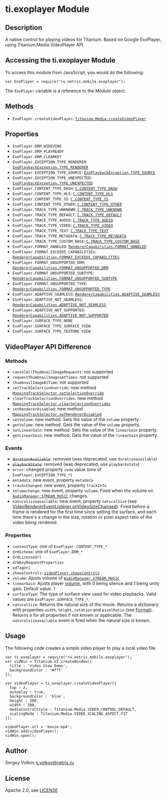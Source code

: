 # ti.exoplayer Module

## Description

A native control for playing videos for Titanium.
Based on Google ExoPlayer, using Titanium.Media.VideoPlayer API.

## Accessing the ti.exoplayer Module

To access this module from JavaScript, you would do the following:

    var ExoPlayer = require("ru.netris.mobile.exoplayer");

The `ExoPlayer` variable is a reference to the Module object.

## Methods

* `ExoPlayer.createVideoPlayer`: [`Titanium.Media.createVideoPlayer`](http://docs.appcelerator.com/platform/latest/#!/api/Titanium.Media-method-createVideoPlayer)

## Properties
* `ExoPlayer.DRM_WIDEVINE`
* `ExoPlayer.DRM_PLAYREADY`
* `ExoPlayer.DRM_CLEARKEY`
* `ExoPlayer.EXCEPTION_TYPE_RENDERER`: [`ExoPlaybackException.TYPE_RENDERER`](http://google.github.io/ExoPlayer/doc/reference/com/google/android/exoplayer2/ExoPlaybackException.html#TYPE_RENDERER)
* `ExoPlayer.EXCEPTION_TYPE_SOURCE`: [`ExoPlaybackException.TYPE_SOURCE`](http://google.github.io/ExoPlayer/doc/reference/com/google/android/exoplayer2/ExoPlaybackException.html#TYPE_SOURCE)
* `ExoPlayer.EXCEPTION_TYPE_UNEXPECTED`: [`ExoPlaybackException.TYPE_UNEXPECTED`](http://google.github.io/ExoPlayer/doc/reference/com/google/android/exoplayer2/ExoPlaybackException.html#TYPE_UNEXPECTED)
* `ExoPlayer.CONTENT_TYPE_DASH`: [`C.CONTENT_TYPE_DASH`](http://google.github.io/ExoPlayer/doc/reference/com/google/android/exoplayer2/C.html)
* `ExoPlayer.CONTENT_TYPE_HLS`: [`C.CONTENT_TYPE_HLS`](http://google.github.io/ExoPlayer/doc/reference/com/google/android/exoplayer2/C.html)
* `ExoPlayer.CONTENT_TYPE_SS`: [`C.CONTENT_TYPE_SS`](http://google.github.io/ExoPlayer/doc/reference/com/google/android/exoplayer2/C.html)
* `ExoPlayer.CONTENT_TYPE_OTHER`: [`C.CONTENT_TYPE_OTHER`](http://google.github.io/ExoPlayer/doc/reference/com/google/android/exoplayer2/C.html)
* `ExoPlayer.TRACK_TYPE_UNKNOWN`: [`C.TRACK_TYPE_UNKNOWN`](http://google.github.io/ExoPlayer/doc/reference/com/google/android/exoplayer2/C.html)
* `ExoPlayer.TRACK_TYPE_DEFAULT`: [`C.TRACK_TYPE_DEFAULT`](http://google.github.io/ExoPlayer/doc/reference/com/google/android/exoplayer2/C.html)
* `ExoPlayer.TRACK_TYPE_AUDIO`: [`C.TRACK_TYPE_AUDIO`](http://google.github.io/ExoPlayer/doc/reference/com/google/android/exoplayer2/C.html)
* `ExoPlayer.TRACK_TYPE_VIDEO`: [`C.TRACK_TYPE_VIDEO`](http://google.github.io/ExoPlayer/doc/reference/com/google/android/exoplayer2/C.html)
* `ExoPlayer.TRACK_TYPE_TEXT`: [`C.TRACK_TYPE_TEXT`](http://google.github.io/ExoPlayer/doc/reference/com/google/android/exoplayer2/C.html)
* `ExoPlayer.TRACK_TYPE_METADATA`: [`C.TRACK_TYPE_METADATA`](http://google.github.io/ExoPlayer/doc/reference/com/google/android/exoplayer2/C.html)
* `ExoPlayer.TRACK_TYPE_CUSTOM_BASE`: [`C.TRACK_TYPE_CUSTOM_BASE`](http://google.github.io/ExoPlayer/doc/reference/com/google/android/exoplayer2/C.html)
* `ExoPlayer.FORMAT_HANDLED`: [`RendererCapabilities.FORMAT_HANDLED`](http://google.github.io/ExoPlayer/doc/reference/com/google/android/exoplayer2/RendererCapabilities.html)
* `ExoPlayer.FORMAT_EXCEEDS_CAPABILITIES`: [`RendererCapabilities.FORMAT_EXCEEDS_CAPABILITIES`](http://google.github.io/ExoPlayer/doc/reference/com/google/android/exoplayer2/RendererCapabilities.html)
* `ExoPlayer.FORMAT_UNSUPPORTED_DRM`: [`RendererCapabilities.FORMAT_UNSUPPORTED_DRM`](http://google.github.io/ExoPlayer/doc/reference/com/google/android/exoplayer2/RendererCapabilities.html)
* `ExoPlayer.FORMAT_UNSUPPORTED_SUBTYPE`: [`RendererCapabilities.FORMAT_UNSUPPORTED_SUBTYPE`](http://google.github.io/ExoPlayer/doc/reference/com/google/android/exoplayer2/RendererCapabilities.html)
* `ExoPlayer.FORMAT_UNSUPPORTED_TYPE`: [`RendererCapabilities.FORMAT_UNSUPPORTED_TYPE`](http://google.github.io/ExoPlayer/doc/reference/com/google/android/exoplayer2/RendererCapabilities.html)
* `ExoPlayer.ADAPTIVE_SEAMLESS`: [`RendererCapabilities.ADAPTIVE_SEAMLESS`](http://google.github.io/ExoPlayer/doc/reference/com/google/android/exoplayer2/RendererCapabilities.html)
* `ExoPlayer.ADAPTIVE_NOT_SEAMLESS`: [`RendererCapabilities.ADAPTIVE_NOT_SEAMLESS`](http://google.github.io/ExoPlayer/doc/reference/com/google/android/exoplayer2/RendererCapabilities.html)
* `ExoPlayer.ADAPTIVE_NOT_SUPPORTED`: [`RendererCapabilities.ADAPTIVE_NOT_SUPPORTED`](http://google.github.io/ExoPlayer/doc/reference/com/google/android/exoplayer2/RendererCapabilities.html)
* `ExoPlayer.SURFACE_TYPE_NONE`
* `ExoPlayer.SURFACE_TYPE_SURFACE_VIEW`
* `ExoPlayer.SURFACE_TYPE_TEXTURE_VIEW`

## VideoPlayer API Difference
### Methods
* `cancelAllThumbnailImageRequests`: not supported
* `requestThumbnailImagesAtTimes`: not supported
* `thumbnailImageAtTime`: not supported
* `setTrackSelectionOverride`: new method [`MappingTrackSelector.setSelectionOverride`](http://google.github.io/ExoPlayer/doc/reference/com/google/android/exoplayer2/trackselection/MappingTrackSelector.html#setSelectionOverride-int-com.google.android.exoplayer2.source.TrackGroupArray-com.google.android.exoplayer2.trackselection.MappingTrackSelector.SelectionOverride-)
* `clearTrackSelectionOverrides`: new method [`MappingTrackSelector.clearSelectionOverrides`](http://google.github.io/ExoPlayer/doc/reference/com/google/android/exoplayer2/trackselection/MappingTrackSelector.html#clearSelectionOverrides-int-)
* `setRendererDisabled`: new method [`MappingTrackSelector.setRendererDisabled`](http://google.github.io/ExoPlayer/doc/reference/com/google/android/exoplayer2/trackselection/MappingTrackSelector.html#setRendererDisabled-int-boolean-)
* `setVolume`: new method. Sets the value of the `volume` property.
* `getVolume`: new method. Gets the value of the `volume` property.
* `setLinearGain`: new method. Sets the value of the `linearGain` property.
* `getLinearGain`: new method. Gets the value of the `linearGain` property.

### Events
* ~~`durationAvailable`~~: removed (was deprecated, use `durationavailable`)
* ~~`playbackState`~~: removed (was deprecated, use `playbackstate`)
* `error`: changed property `code` value (one of `ExoPlayer.EXCEPTION_TYPE_*`)
* `metadata`: new event, property `metadata`
* `tracksChanged`: new event, property `trackInfo`
* `volumechange`: new event, property `volume`. Fired when the volume on [`AudioManager.STREAM_MUSIC`](https://developer.android.com/reference/android/media/AudioManager.html#STREAM_MUSIC) changes.
* `naturalsizeavailable`: new event, property `naturalSize`
 (see [VideoRendererEventListener.onVideoSizeChanged](http://google.github.io/ExoPlayer/doc/reference/com/google/android/exoplayer2/video/VideoRendererEventListener.html#onVideoSizeChanged-int-int-int-float-)).
 Fired before a frame is rendered for the first time since setting the surface, and each time there's a change in the size, rotation or pixel aspect ratio of the video being rendered.

### Properties
* `contentType`: one of `ExoPlayer.CONTENT_TYPE_*`
* `drmScheme`: one of `ExoPlayer.DRM_*`
* `drmLicenseUrl`
* `drmKeyRequestProperties`
* `adTagUri`
* `showsControls`: [`videoPlayer.showsControls`](https://docs.appcelerator.com/platform/latest/#!/api/Titanium.Media.VideoPlayer-property-showsControls)
* `volume`: Ajusts volume of [`AudioManager.STREAM_MUSIC`](https://developer.android.com/reference/android/media/AudioManager.html#STREAM_MUSIC)
* `linearGain`: Ajusts player [volume](http://google.github.io/ExoPlayer/doc/reference/com/google/android/exoplayer2/SimpleExoPlayer.html#setVolume-float-), with 0 being silence and 1 being unity gain. Default value: 1
* `surfaceType`: The type of surface view used for video playbacks. Valid values are `ExoPlayer.SURFACE_TYPE_*`.
* `naturalSize`: Returns the natural size of the movie.
 Returns a dictionary with properties `width`, `height`, `rotation` and `pixelRatio`
 (see [Format](http://google.github.io/ExoPlayer/doc/reference/com/google/android/exoplayer2/Format.html)).
 Returns `0` for all properties if not known or applicable.
 The `naturalsizeavailable` event is fired when the natural size is known.


## Usage

The following code creates a simple video player to play a local video file.

    var ti_exoplayer = require("ru.netris.mobile.exoplayer");
    var vidWin = Titanium.UI.createWindow({
      title : 'Video View Demo',
      backgroundColor : '#fff'
    });

    var videoPlayer = ti_exoplayer.createVideoPlayer({
      top : 2,
      autoplay : true,
      backgroundColor : 'blue',
      height : 300,
      width : 300,
      mediaControlStyle : Titanium.Media.VIDEO_CONTROL_DEFAULT,
      scalingMode : Titanium.Media.VIDEO_SCALING_ASPECT_FIT
    });

    videoPlayer.url = 'movie.mp4';
    vidWin.add(videoPlayer);
    vidWin.open();

## Author

Sergey Volkov <s.volkov@netris.ru>

## License

Apache 2.0, see [LICENSE](../LICENSE)

